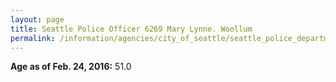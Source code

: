 ```yaml
---
layout: page
title: Seattle Police Officer 6269 Mary Lynne. Woollum
permalink: /information/agencies/city_of_seattle/seattle_police_department/copbook/6269/
---
```


**Age as of Feb. 24, 2016:** 51.0

